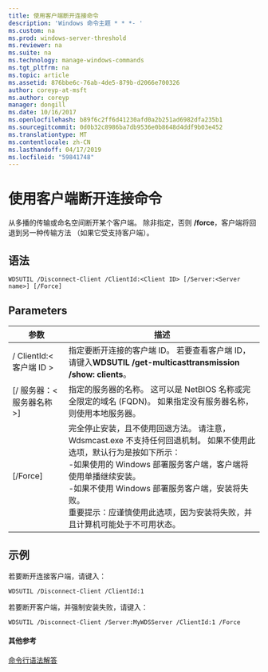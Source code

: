 ```yaml
---
title: 使用客户端断开连接命令
description: 'Windows 命令主题 * * *- '
ms.custom: na
ms.prod: windows-server-threshold
ms.reviewer: na
ms.suite: na
ms.technology: manage-windows-commands
ms.tgt_pltfrm: na
ms.topic: article
ms.assetid: 876bbe6c-76ab-4de5-879b-d2066e700326
author: coreyp-at-msft
ms.author: coreyp
manager: dongill
ms.date: 10/16/2017
ms.openlocfilehash: b89f6c2ff6d41230afd0a2b251ad6982dfa235b1
ms.sourcegitcommit: 0d0b32c8986ba7db9536e0b8648d4ddf9b03e452
ms.translationtype: MT
ms.contentlocale: zh-CN
ms.lasthandoff: 04/17/2019
ms.locfileid: "59841748"
---
```

# <a name="using-the-disconnect-client-command"></a>使用客户端断开连接命令



从多播的传输或命名空间断开某个客户端。 除非指定，否则 **/force**，客户端将回退到另一种传输方法 （如果它受支持客户端）。

## <a name="syntax"></a>语法

```
WDSUTIL /Disconnect-Client /ClientId:<Client ID> [/Server:<Server name>] [/Force]
```

## <a name="parameters"></a>Parameters

|参数|描述|
|---------|-----------|
|/ ClientId:\<客户端 ID >|指定要断开连接的客户端 ID。 若要查看客户端 ID，请键入**WDSUTIL /get-multicasttransmission /show: clients**。|
|[/ 服务器：\<服务器名称 >]|指定的服务器的名称。 这可以是 NetBIOS 名称或完全限定的域名 (FQDN)。 如果指定没有服务器名称，则使用本地服务器。|
|[/Force]|完全停止安装，且不使用回退方法。 请注意，Wdsmcast.exe 不支持任何回退机制。 如果不使用此选项，默认行为是按如下所示：</br>-如果使用的 Windows 部署服务客户端，客户端将使用单播继续安装。</br>-如果不使用 Windows 部署服务客户端，安装将失败。</br>重要提示：应谨慎使用此选项，因为安装将失败，并且计算机可能处于不可用状态。|

## <a name="BKMK_examples"></a>示例

若要断开连接客户端，请键入：
```
WDSUTIL /Disconnect-Client /ClientId:1
```
若要断开客户端，并强制安装失败，请键入：
```
WDSUTIL /Disconnect-Client /Server:MyWDSServer /ClientId:1 /Force
```

#### <a name="additional-references"></a>其他参考

[命令行语法解答](command-line-syntax-key.md)